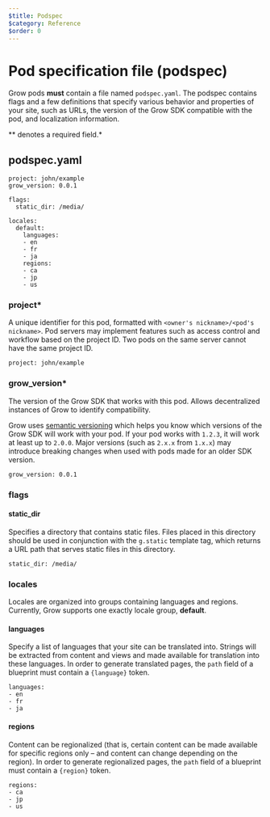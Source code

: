 ```yaml
---
$title: Podspec
$category: Reference
$order: 0
---
```

# Pod specification file (podspec)

Grow pods __must__ contain a file named `podspec.yaml`. The podspec contains flags and a few definitions that specify various behavior and properties of your site, such as URLs, the version of the Grow SDK compatible with the pod, and localization information.

** denotes a required field.*

## podspec.yaml

    project: john/example
    grow_version: 0.0.1

    flags:
      static_dir: /media/

    locales:
      default:
        languages:
        - en
        - fr
        - ja
        regions:
        - ca
        - jp
        - us

### project*

A unique identifier for this pod, formatted with `<owner's nickname>/<pod's nickname>`. Pod servers may implement features such as access control and workflow based on the project ID. Two pods on the same server cannot have the same project ID.

    project: john/example

### grow_version*

The version of the Grow SDK that works with this pod. Allows decentralized instances of Grow to identify compatibility.

Grow uses [semantic versioning](http://semver.org/) which helps you know which versions of the Grow SDK will work with your pod. If your pod works with `1.2.3`, it will work at least up to `2.0.0`. Major versions (such as `2.x.x` from `1.x.x`) may introduce breaking changes when used with pods made for an older SDK version.

    grow_version: 0.0.1

### flags

#### static_dir

Specifies a directory that contains static files. Files placed in this directory should be used in conjunction with the `g.static` template tag, which returns a URL path that serves static files in this directory.

    static_dir: /media/

### locales

Locales are organized into groups containing languages and regions. Currently, Grow supports one exactly locale group, __default__.

#### languages

Specify a list of languages that your site can be translated into. Strings will be extracted from content and views and made available for translation into these languages. In order to generate translated pages, the `path` field of a blueprint must contain a `{language}` token.

    languages:
    - en
    - fr
    - ja

#### regions

Content can be regionalized (that is, certain content can be made available for specific regions only – and content can change depending on the region). In order to generate regionalized pages, the `path` field of a blueprint must contain a `{region}` token.

    regions:
    - ca
    - jp
    - us
